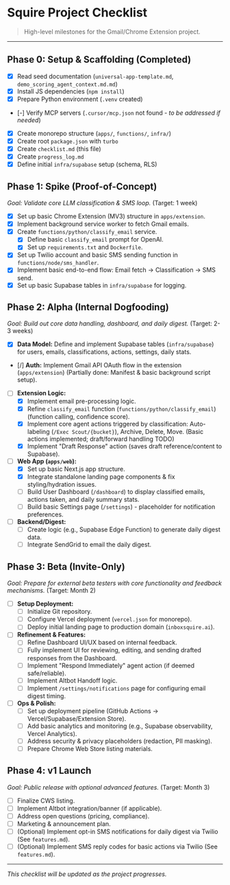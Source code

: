 # Squire Project Checklist

> High-level milestones for the Gmail/Chrome Extension project.

---

## Phase 0: Setup & Scaffolding (Completed)

- [x] Read seed documentation (`universal-app-template.md`, `demo_scoring_agent_context.md.md`)
- [x] Install JS dependencies (`npm install`)
- [x] Prepare Python environment (`.venv` created)
- [-] Verify MCP servers (`.cursor/mcp.json` not found - *to be addressed if needed*)
- [x] Create monorepo structure (`apps/`, `functions/`, `infra/`)
- [x] Create root `package.json` with `turbo`
- [x] Create `checklist.md` (this file)
- [x] Create `progress_log.md`
- [x] Define initial `infra/supabase` setup (schema, RLS)

## Phase 1: Spike (Proof-of-Concept)

*Goal: Validate core LLM classification & SMS loop.* (Target: 1 week)

- [x] Set up basic Chrome Extension (MV3) structure in `apps/extension`.
- [x] Implement background service worker to fetch Gmail emails.
- [x] Create `functions/python/classify_email` service.
    - [x] Define basic `classify_email` prompt for OpenAI.
    - [x] Set up `requirements.txt` and `Dockerfile`.
- [x] Set up Twilio account and basic SMS sending function in `functions/node/sms_handler`.
- [x] Implement basic end-to-end flow: Email fetch -> Classification -> SMS send.
- [x] Set up basic Supabase tables in `infra/supabase` for logging.

## Phase 2: Alpha (Internal Dogfooding)

*Goal: Build out core data handling, dashboard, and daily digest.* (Target: 2-3 weeks)

- [x] **Data Model:** Define and implement Supabase tables (`infra/supabase`) for users, emails, classifications, actions, settings, daily stats.
- [/] **Auth:** Implement Gmail API OAuth flow in the extension (`apps/extension`) (Partially done: Manifest & basic background script setup).
- [ ] **Extension Logic:**
    - [x] Implement email pre-processing logic.
    - [x] Refine `classify_email` function (`functions/python/classify_email`) (function calling, confidence score).
    - [x] Implement core agent actions triggered by classification: Auto-labeling (`/Exec Scout/{bucket}`), Archive, Delete, Move. (Basic actions implemented; draft/forward handling TODO)
    - [x] Implement "Draft Response" action (saves draft reference/content to Supabase).
- [ ] **Web App (`apps/web`):**
    - [x] Set up basic Next.js app structure.
    - [x] Integrate standalone landing page components & fix styling/hydration issues.
    - [ ] Build User Dashboard (`/dashboard`) to display classified emails, actions taken, and daily summary stats.
    - [ ] Build basic Settings page (`/settings`) - placeholder for notification preferences.
- [ ] **Backend/Digest:**
    - [ ] Create logic (e.g., Supabase Edge Function) to generate daily digest data.
    - [ ] Integrate SendGrid to email the daily digest.

## Phase 3: Beta (Invite-Only)

*Goal: Prepare for external beta testers with core functionality and feedback mechanisms.* (Target: Month 2)

- [ ] **Setup Deployment:**
    - [ ] Initialize Git repository.
    - [ ] Configure Vercel deployment (`vercel.json` for monorepo).
    - [ ] Deploy initial landing page to production domain (`inboxsquire.ai`).
- [ ] **Refinement & Features:**
    - [ ] Refine Dashboard UI/UX based on internal feedback.
    - [ ] Fully implement UI for reviewing, editing, and sending drafted responses from the Dashboard.
    - [ ] Implement "Respond Immediately" agent action (if deemed safe/reliable).
    - [ ] Implement Altbot Handoff logic.
    - [ ] Implement `/settings/notifications` page for configuring email digest timing.
- [ ] **Ops & Polish:**
    - [ ] Set up deployment pipeline (GitHub Actions -> Vercel/Supabase/Extension Store).
    - [ ] Add basic analytics and monitoring (e.g., Supabase observability, Vercel Analytics).
    - [ ] Address security & privacy placeholders (redaction, PII masking).
    - [ ] Prepare Chrome Web Store listing materials.

## Phase 4: v1 Launch

*Goal: Public release with optional advanced features.* (Target: Month 3)

- [ ] Finalize CWS listing.
- [ ] Implement Altbot integration/banner (if applicable).
- [ ] Address open questions (pricing, compliance).
- [ ] Marketing & announcement plan.
- [ ] (Optional) Implement opt-in SMS notifications for daily digest via Twilio (See `features.md`).
- [ ] (Optional) Implement SMS reply codes for basic actions via Twilio (See `features.md`).

---
*This checklist will be updated as the project progresses.* 